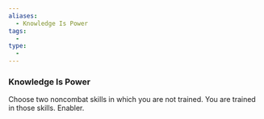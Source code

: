 ```yaml
---
aliases:
  - Knowledge Is Power
tags:
  - 
type:
  - 
---
```

### Knowledge Is Power

Choose two noncombat skills in which you are not trained. You are trained in those skills. Enabler.